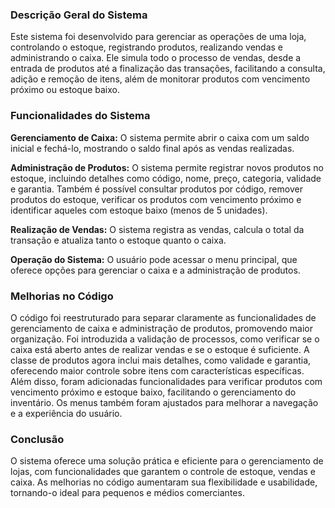 ### Descrição Geral do Sistema

Este sistema foi desenvolvido para gerenciar as operações de uma loja, controlando o estoque, registrando produtos, realizando vendas e administrando o caixa. Ele simula todo o processo de vendas, desde a entrada de produtos até a finalização das transações, facilitando a consulta, adição e remoção de itens, além de monitorar produtos com vencimento próximo ou estoque baixo.

### Funcionalidades do Sistema

**Gerenciamento de Caixa:** O sistema permite abrir o caixa com um saldo inicial e fechá-lo, mostrando o saldo final após as vendas realizadas.

**Administração de Produtos:** O sistema permite registrar novos produtos no estoque, incluindo detalhes como código, nome, preço, categoria, validade e garantia. Também é possível consultar produtos por código, remover produtos do estoque, verificar os produtos com vencimento próximo e identificar aqueles com estoque baixo (menos de 5 unidades).

**Realização de Vendas:** O sistema registra as vendas, calcula o total da transação e atualiza tanto o estoque quanto o caixa.

**Operação do Sistema:** O usuário pode acessar o menu principal, que oferece opções para gerenciar o caixa e a administração de produtos.

### Melhorias no Código

O código foi reestruturado para separar claramente as funcionalidades de gerenciamento de caixa e administração de produtos, promovendo maior organização. Foi introduzida a validação de processos, como verificar se o caixa está aberto antes de realizar vendas e se o estoque é suficiente. A classe de produtos agora inclui mais detalhes, como validade e garantia, oferecendo maior controle sobre itens com características específicas. Além disso, foram adicionadas funcionalidades para verificar produtos com vencimento próximo e estoque baixo, facilitando o gerenciamento do inventário. Os menus também foram ajustados para melhorar a navegação e a experiência do usuário.

### Conclusão

O sistema oferece uma solução prática e eficiente para o gerenciamento de lojas, com funcionalidades que garantem o controle de estoque, vendas e caixa. As melhorias no código aumentaram sua flexibilidade e usabilidade, tornando-o ideal para pequenos e médios comerciantes.
